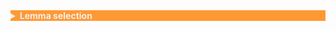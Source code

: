 <details>
<summary  style="background-color: rgb(255, 153, 51); color: rgb(240,240,240)"><b>Lemma selection</b></summary>

> You can choose a lexeme in the `Select source lemma` box along with its part of the speech `Select source pos`.
The summary about the source lexeme is revealed in the `Source lexeme` section. It displays the `Frequency in corpus`, `Relative frequency in corpus` and count of available grammar relations in the `Grammatical relations list`.


</details>